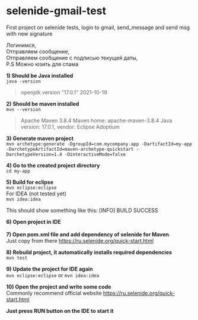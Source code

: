 # selenide-gmail-test
First project on selenide tests, login to gmail, send_message and send msg with new signature

Логинимся,<br>
Отправляем сообщение,<br>
Отправляем сообщение с подписью текущей даты,<br>
P.S Можно юзить для спама<br>


**1) Should be Java installed**<br>
`java -version`

>openjdk version "17.0.1" 2021-10-19

**2) Should be maven installed**<br>
`mvn --version`

>Apache Maven 3.8.4 
>Maven home: apache-maven-3.8.4
>Java version: 17.0.1, vendor: Eclipse Adoptium

**3) Generate maven project**<br>
`mvn archetype:generate -DgroupId=com.mycompany.app -DartifactId=my-app -DarchetypeArtifactId=maven-archetype-quickstart -DarchetypeVersion=1.4 -DinteractiveMode=false`

**4) Go to the created project directory**<br>
`cd my-app `

**5) Build for eclipse**<br>
`mvn eclipse:eclipse`<br>
For IDEA (not tested yet)<br>
`mvn idea:idea`

This should show something like this: [INFO] BUILD SUCCESS

**6) Open project in IDE**<br><br>
**7) Open pom.xml file and add dependency of selenide for Maven**<br>
Just copy from there https://ru.selenide.org/quick-start.html

**8) Rebuild project, it automatically installs required dependencies**<br>
`mvn test`

**9) Update the project for IDE again**<br>
`mvn eclipse:eclipse`  or  `mvn idea:idea`

**10) Open the project and write some code**<br>
Commonly recommend official website  https://ru.selenide.org/quick-start.html


**Just press RUN button on the IDE to start it**
